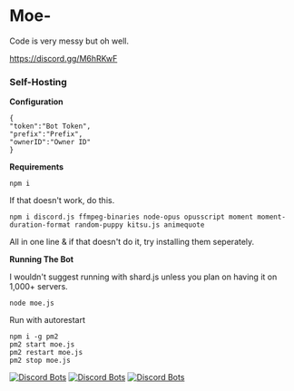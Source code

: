 # Moe-

Code is very messy but oh well.

https://discord.gg/M6hRKwF

### Self-Hosting
**Configuration**
```
{
"token":"Bot Token",
"prefix":"Prefix",
"ownerID":"Owner ID"
}
```
**Requirements**
```
npm i
```
If that doesn't work, do this.
```
npm i discord.js ffmpeg-binaries node-opus opusscript moment moment-duration-format random-puppy kitsu.js animequote
```
All in one line & if that doesn't do it, try installing them seperately.

**Running The Bot**

I wouldn't suggest running with shard.js unless you plan on having it on 1,000+ servers.
```
node moe.js
```
Run with autorestart
```
npm i -g pm2
pm2 start moe.js
pm2 restart moe.js
pm2 stop moe.js
```

[![Discord Bots](https://discordbots.org/api/widget/status/523779990798598167.svg)](https://discordbots.org/bot/523779990798598167)
[![Discord Bots](https://discordbots.org/api/widget/servers/523779990798598167.svg)](https://discordbots.org/bot/523779990798598167)
[![Discord Bots](https://discordbots.org/api/widget/lib/523779990798598167.svg)](https://discordbots.org/bot/523779990798598167)
